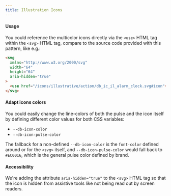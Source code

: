 ```yaml
---
title: Illustration Icons
---
```


#### Usage

You could reference the multicolor icons directly via the `<use>` HTML tag within the `<svg>` HTML tag, compare to the source code provided with this pattern, like e.g.:

```html
<svg
  xmlns="http://www.w3.org/2000/svg"
  width="64"
  height="64"
  aria-hidden="true"
>
  <use href="/icons/illustrative/action/db_ic_il_alarm_clock.svg#icon"></use>
</svg>
```

#### Adapt icons colors

You could easily change the line-colors of both the pulse and the icon itself by defining different color values for both CSS variables:

- `--db-icon-color`
- `--db-icon-pulse-color`

The fallback for a non-defined `--db-icon-color` is the `font-color` defined around or for the `<svg>` itself, and `--db-icon-pulse-color` would fall back to `#EC0016`, which is the general pulse color defined by brand.

#### Accessibility

We're adding the attribute `aria-hidden="true"` to the `<svg>` HTML tag so that the icon is hidden from assistive tools like not being read out by screen readers.
